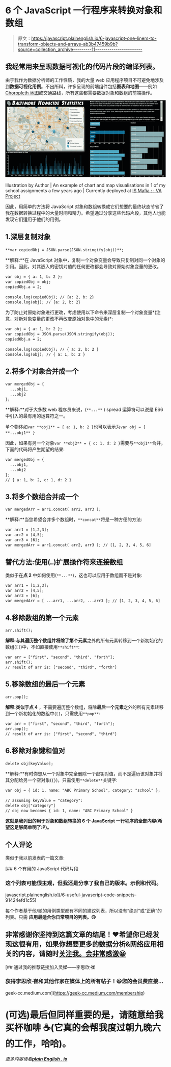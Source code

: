 # 6 个 JavaScript 一行程序来转换对象和数组

> 原文：<https://javascript.plainenglish.io/6-javascript-one-liners-to-transform-objects-and-arrays-ab3b47459b9b?source=collection_archive---------11----------------------->

## 我经常用来呈现数据可视化的代码片段的编译列表。

由于我作为数据分析师的工作性质，我的大量 web 应用程序项目不可避免地涉及到**数据可视化用例**。不出所料，许多呈现的前端组件包括**图表和地图**——例如 [Choropleth 地图](https://datavizcatalogue.com/methods/choropleth.html)或交通路线，所有这些都需要数据对象和数组的前端操作。

![](img/22905ad2012d8ac6bf6c3234f31a2382.png)

Illustration by Author | An example of chart and map visualisations in 1 of my school assignments a few years ago | Currently deployed at [IS Mafia : : VA Project](http://ismafia.herokuapp.com/)

因此，用简单的方法将 JavaScript 对象和数组转换成它们想要的最终状态节省了我在数据转换过程中的大量时间和精力。希望通过分享这些代码片段，其他人也能发现它们适用于他们的用例。

## 1.深层复制对象

`**var copiedObj = JSON.parse(JSON.stringify(obj))**;`

**解释:**在 JavaScript 对象中，复制一个对象变量会导致只复制对同一个对象的引用。因此，对其嵌入的密钥对值的任何更改都会导致对原始对象变量的更改。

```
var obj = { a: 1, b: 2 };
var copiedObj = obj;
copiedObj.a = 2;

console.log(copiedObj); // {a: 2, b: 2}
console.log(obj); // {a: 2, b: 2}
```

为了防止对原始对象进行更改，考虑使用以下命令来深层复制一个对象变量*(注意，对新对象变量的更改不再改变原始对象中的元素)*:

```
var obj = { a: 1, b: 2 };
var copiedObj = JSON.parse(JSON.stringify(obj));
copiedObj.a = 2;

console.log(copiedObj); // { a: 2, b: 2 }
console.log(obj); // { a: 1, b: 2 }
```

## 2.将多个对象合并成一个

```
var mergedObj = { 
  ...obj1, 
  ...obj2 
};
```

**解释:**对于大多数 web 程序员来说，(`**...**` ) spread 运算符可以说是 ES6 中引入的最有用的运算符之一。

单个物体如`var **obj1** = { a: 1, b: 2 }`也可以表示为`var obj = { **...obj1** }`

因此，如果有另一个对象`var **obj2** = { c: 1, d: 2 }`需要与`**obj1**`合并，下面的代码将产生期望的结果:

```
var mergedObj = { 
  ...obj1, 
  ...obj2 
};
// { a: 1, b: 2, c: 1, d: 2 }
```

## 3.将多个数组合并成一个

```
var mergedArr = arr1.concat( arr2, arr3 );
```

**解释:**当您希望合并多个数组时，`**concat**`将是一种方便的方法:

```
var arr1 = [1,2,3];
var arr2 = [4,5];
var arr3 = [6];
var mergedArr = arr1.concat( arr2, arr3 ); // [1, 2, 3, 4, 5, 6]
```

## 替代方法:使用(`…`)扩展操作符来连接数组

类似于在**点 2** 中如何使用(`**...**`)，这也可以应用于数组而不是对象:

```
var arr1 = [1,2,3];
var arr2 = [4,5];
var arr3 = [6];
var mergedArr = [ ...arr1, ...arr2, ...arr3 ]; // [1, 2, 3, 4, 5, 6]
```

## 4.移除数组的第一个元素

```
arr.shift();
```

**解释:**与其遍历整个数组并将除了第**个元素**之外的所有元素转移到一个新初始化的数组(`[]`)中，不如直接使用`**shift**`:

```
var arr = ["first", "second", "third", "forth"];
arr.shift();
// result of arr is: ["second", "third", "forth"]
```

## 5.移除数组的最后一个元素

```
arr.pop();
```

**解释:**类似于**点 4** ，不需要遍历整个数组，将除**最后一个元素**之外的所有元素转移到一个新初始化的数组中(`[]`，只需使用`**pop**`:

```
var arr = ["first", "second", "third", "forth"];
arr.pop();
// result of arr is: ["first", "second", "third"]
```

## 6.移除对象键和值对

```
delete obj[keyValue];
```

**解释:**有时你想从一个对象中完全删除一个密钥对值，而不是遍历该对象并将其分配给另一个空对象(`{}`)，只需使用`**delete**`关键字:

```
var obj = { id: 1, name: "ABC Primary School", category: "school" };

// assuming keyValue = "category":
delete obj["category"] 
// obj now becomes { id: 1, name: "ABC Primary School" }
```

**这就是我列出的用于对象和数组转换的 6 个 JavaScript 一行程序的全部内容(希望这足够简单明了:P)。**

## 个人评论

类似于我以前发表的一篇文章:

[](/6-useful-javascript-code-snippets-91424efd1c55) [## 6 个有用的 JavaScript 代码片段

### 这个列表可能很主观，但我还是分享了我自己的版本。示例和代码。

javascript.plainenglish.io](/6-useful-javascript-code-snippets-91424efd1c55) 

每个作者基于他/她的用例类型都有不同的建议列表，所以没有“绝对”或“正确”的列表。只需 **应用最适合你日常项目的列表。🙃**

## 非常感谢你坚持到这篇文章的结尾！❤希望你已经发现这很有用，如果你想要更多的数据分析&网络应用相关的内容，请随时[关注我。会非常感激😀](https://medium.com/@geek-cc)

[](https://geek-cc.medium.com/membership) [## 通过我的推荐链接加入灵媒——李思欣·崔

### 获得李思欣·崔和其他作家在媒体上的所有帖子！😃您的会员费直接…

geek-cc.medium.com](https://geek-cc.medium.com/membership) 

# (可选)最后但同样重要的是，请随意给我买杯咖啡 ☕(它真的会帮我度过朝九晚六的工作，哈哈)。

*更多内容请看*[***plain English . io***](http://plainenglish.io/)